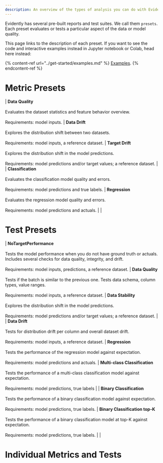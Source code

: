 ```yaml
---
description: An overview of the types of analysis you can do with Evidently. 
---
```


Evidently has several pre-built reports and test suites. We call them `presets`. Each preset evaluates or tests a particular aspect of the data or model quality. 

This page links to the description of each preset. If you want to see the code and interactive examples instead in Jupyter notebook or Colab, head here instead:

{% content-ref url="../get-started/examples.md" %}
[Examples](../get-started/examples.md). 
{% endcontent-ref %}

# Metric Presets

| **Data Quality**<br><br>Evaluates the dataset statistics and feature behavior overview. <br><br> Requirements: model inputs. | **Data Drift**<br><br>Explores the distribution shift between two datasets. <br><br>Requirements: model inputs, a reference dataset. | **Target Drift**<br><br>Explores the distribution shift in the model predictions. <br><br>Requirements: model predictions and/or target values; a reference dataset. |
| **Classification**<br><br>Evaluates the classification model quality and errors. <br><br>Requirements: model predictions and true labels. | **Regression** <br><br>Evaluates the regression model quality and errors. <br><br>Requirements: model predictions and actuals. |  |

# Test Presets

| **NoTargetPerformance**<br><br>Tests the model performance when you do not have ground truth or actuals. Includes several checks for data quality, integrity, and drift. <br><br> Requirements: model inputs, predictions, a reference dataset. | **Data Quality**<br><br>Tests if the batch is similar to the previous one. Tests data schema, column types, value ranges. <br><br> Requirements: model inputs, a reference dataset. | **Data Stability**<br><br>Explores the distribution shift in the model predictions. <br><br>Requirements: model predictions and/or target values; a reference dataset. |
| **Data Drift**<br><br>Tests for distribution drift per column and overall dataset drift. <br><br>Requirements: model inputs, a reference dataset. | **Regression** <br><br>Tests the performance of the regression model against expectation. <br><br>Requirements: model predictions and actuals. | **Multi-class Classification** <br><br>Tests the performance of a multi-class classification model against expectation. <br><br>Requirements: model predictions, true labels |
| **Binary Classification**<br><br>Tests the performance of a binary classification model against expectation. <br><br>Requirements: model predictions, true labels. | **Binary Classification top-K** <br><br>Tests the performance of a binary classification model at top-K against expectation. <br><br>Requirements: model predictions, true labels. |  |


# Individual Metrics and Tests

